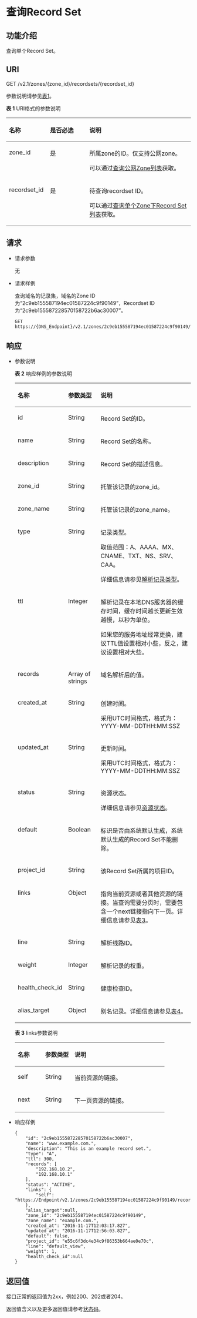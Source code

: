 # 查询Record Set<a name="dns_api_65002"></a>

## 功能介绍<a name="section18389930"></a>

查询单个Record Set。

## URI<a name="section31291646"></a>

GET /v2.1/zones/\{zone\_id\}/recordsets/\{recordset\_id\}

参数说明请参见[表1](#table21421675)。

**表 1**  URI格式的参数说明

<a name="table21421675"></a>
<table><thead align="left"><tr id="row9119245"><th class="cellrowborder" valign="top" width="22.19221922192219%" id="mcps1.2.4.1.1"><p id="p461342"><a name="p461342"></a><a name="p461342"></a>名称</p>
</th>
<th class="cellrowborder" valign="top" width="21.292129212921292%" id="mcps1.2.4.1.2"><p id="p37368736"><a name="p37368736"></a><a name="p37368736"></a>是否必选</p>
</th>
<th class="cellrowborder" valign="top" width="56.515651565156524%" id="mcps1.2.4.1.3"><p id="p6968762"><a name="p6968762"></a><a name="p6968762"></a>说明</p>
</th>
</tr>
</thead>
<tbody><tr id="row27598869"><td class="cellrowborder" valign="top" width="22.19221922192219%" headers="mcps1.2.4.1.1 "><p id="p20915929"><a name="p20915929"></a><a name="p20915929"></a>zone_id</p>
</td>
<td class="cellrowborder" valign="top" width="21.292129212921292%" headers="mcps1.2.4.1.2 "><p id="p16468652"><a name="p16468652"></a><a name="p16468652"></a>是</p>
</td>
<td class="cellrowborder" valign="top" width="56.515651565156524%" headers="mcps1.2.4.1.3 "><p id="p58892473"><a name="p58892473"></a><a name="p58892473"></a>所属zone的ID。仅支持公网zone。</p>
<p id="p22777371252"><a name="p22777371252"></a><a name="p22777371252"></a>可以通过<a href="查询公网Zone列表.md">查询公网Zone列表</a>获取。</p>
</td>
</tr>
<tr id="row60270212"><td class="cellrowborder" valign="top" width="22.19221922192219%" headers="mcps1.2.4.1.1 "><p id="p50048984"><a name="p50048984"></a><a name="p50048984"></a>recordset_id</p>
</td>
<td class="cellrowborder" valign="top" width="21.292129212921292%" headers="mcps1.2.4.1.2 "><p id="p27435897"><a name="p27435897"></a><a name="p27435897"></a>是</p>
</td>
<td class="cellrowborder" valign="top" width="56.515651565156524%" headers="mcps1.2.4.1.3 "><p id="p7715150"><a name="p7715150"></a><a name="p7715150"></a>待查询recordset ID。</p>
<p id="p12406443193011"><a name="p12406443193011"></a><a name="p12406443193011"></a>可以通过<a href="查询单个Zone下Record-Set列表-多线路.md">查询单个Zone下Record Set列表</a>获取。</p>
</td>
</tr>
</tbody>
</table>

## 请求<a name="section13189358"></a>

-   请求参数

    无

-   请求样例

    查询域名的记录集，域名的Zone ID为“2c9eb155587194ec01587224c9f90149”，Recordset ID为“2c9eb155587228570158722b6ac30007”。

    ```
    GET https://{DNS_Endpoint}/v2.1/zones/2c9eb155587194ec01587224c9f90149/recordsets/2c9eb155587228570158722b6ac30007
    ```


## 响应<a name="section51595365"></a>

-   参数说明

    **表 2**  响应样例的参数说明

    <a name="table28278595"></a>
    <table><thead align="left"><tr id="re9569d6bd3c94391ae8636078bb03d72"><th class="cellrowborder" valign="top" width="18.54%" id="mcps1.2.4.1.1"><p id="abdca8cb5f51e4c76af147dd1dd053757"><a name="abdca8cb5f51e4c76af147dd1dd053757"></a><a name="abdca8cb5f51e4c76af147dd1dd053757"></a>名称</p>
    </th>
    <th class="cellrowborder" valign="top" width="19.36%" id="mcps1.2.4.1.2"><p id="a39d155916b5a45b28f5ec9ed241685d4"><a name="a39d155916b5a45b28f5ec9ed241685d4"></a><a name="a39d155916b5a45b28f5ec9ed241685d4"></a>参数类型</p>
    </th>
    <th class="cellrowborder" valign="top" width="62.1%" id="mcps1.2.4.1.3"><p id="ae80695cc1dc24a79a05b8fe31d1f0174"><a name="ae80695cc1dc24a79a05b8fe31d1f0174"></a><a name="ae80695cc1dc24a79a05b8fe31d1f0174"></a>说明</p>
    </th>
    </tr>
    </thead>
    <tbody><tr id="r52c11fefcc8b418f8b2401a5be373f47"><td class="cellrowborder" valign="top" width="18.54%" headers="mcps1.2.4.1.1 "><p id="aefb75f3287d14ed9816398e0c20c01d0"><a name="aefb75f3287d14ed9816398e0c20c01d0"></a><a name="aefb75f3287d14ed9816398e0c20c01d0"></a>id</p>
    </td>
    <td class="cellrowborder" valign="top" width="19.36%" headers="mcps1.2.4.1.2 "><p id="ab1b0000b053a47a7a7b688f252128dc7"><a name="ab1b0000b053a47a7a7b688f252128dc7"></a><a name="ab1b0000b053a47a7a7b688f252128dc7"></a>String</p>
    </td>
    <td class="cellrowborder" valign="top" width="62.1%" headers="mcps1.2.4.1.3 "><p id="adff6526e6958471c8de31afb69d94398"><a name="adff6526e6958471c8de31afb69d94398"></a><a name="adff6526e6958471c8de31afb69d94398"></a>Record Set的ID。</p>
    </td>
    </tr>
    <tr id="rfee7fb943e7e4109a67c6ee970603414"><td class="cellrowborder" valign="top" width="18.54%" headers="mcps1.2.4.1.1 "><p id="a0acf617e67ec4b3fa51536e2cab144e4"><a name="a0acf617e67ec4b3fa51536e2cab144e4"></a><a name="a0acf617e67ec4b3fa51536e2cab144e4"></a>name</p>
    </td>
    <td class="cellrowborder" valign="top" width="19.36%" headers="mcps1.2.4.1.2 "><p id="a092529af9b0b48bbb6ea7197333b26f0"><a name="a092529af9b0b48bbb6ea7197333b26f0"></a><a name="a092529af9b0b48bbb6ea7197333b26f0"></a>String</p>
    </td>
    <td class="cellrowborder" valign="top" width="62.1%" headers="mcps1.2.4.1.3 "><p id="a9d7f89294ce648ba9d4a0a32b197db47"><a name="a9d7f89294ce648ba9d4a0a32b197db47"></a><a name="a9d7f89294ce648ba9d4a0a32b197db47"></a>Record Set的名称。</p>
    </td>
    </tr>
    <tr id="r730f7b102d57470e980aa85bdad88cd6"><td class="cellrowborder" valign="top" width="18.54%" headers="mcps1.2.4.1.1 "><p id="aac2dce43d5004d3187a8095bd1a6fa47"><a name="aac2dce43d5004d3187a8095bd1a6fa47"></a><a name="aac2dce43d5004d3187a8095bd1a6fa47"></a>description</p>
    </td>
    <td class="cellrowborder" valign="top" width="19.36%" headers="mcps1.2.4.1.2 "><p id="a043dfd5056e143c7a7871520a8698bf3"><a name="a043dfd5056e143c7a7871520a8698bf3"></a><a name="a043dfd5056e143c7a7871520a8698bf3"></a>String</p>
    </td>
    <td class="cellrowborder" valign="top" width="62.1%" headers="mcps1.2.4.1.3 "><p id="a0e240743eb3f4e56ac4bd78d04af1b9c"><a name="a0e240743eb3f4e56ac4bd78d04af1b9c"></a><a name="a0e240743eb3f4e56ac4bd78d04af1b9c"></a>Record Set的描述信息。</p>
    </td>
    </tr>
    <tr id="r2b7289ca61764982b20006247e9aeca1"><td class="cellrowborder" valign="top" width="18.54%" headers="mcps1.2.4.1.1 "><p id="aca2c7ed052c24b87a36c938e54f01926"><a name="aca2c7ed052c24b87a36c938e54f01926"></a><a name="aca2c7ed052c24b87a36c938e54f01926"></a>zone_id</p>
    </td>
    <td class="cellrowborder" valign="top" width="19.36%" headers="mcps1.2.4.1.2 "><p id="a75ed3102fab64b2285b6693d491bdf9b"><a name="a75ed3102fab64b2285b6693d491bdf9b"></a><a name="a75ed3102fab64b2285b6693d491bdf9b"></a>String</p>
    </td>
    <td class="cellrowborder" valign="top" width="62.1%" headers="mcps1.2.4.1.3 "><p id="a8e14c2a97f214f1cbc53f78c62618c6e"><a name="a8e14c2a97f214f1cbc53f78c62618c6e"></a><a name="a8e14c2a97f214f1cbc53f78c62618c6e"></a>托管该记录的zone_id。</p>
    </td>
    </tr>
    <tr id="r0a009e6721794701a3e523d287e9dd68"><td class="cellrowborder" valign="top" width="18.54%" headers="mcps1.2.4.1.1 "><p id="aa6f0328240684adeae2f4cd66424e552"><a name="aa6f0328240684adeae2f4cd66424e552"></a><a name="aa6f0328240684adeae2f4cd66424e552"></a>zone_name</p>
    </td>
    <td class="cellrowborder" valign="top" width="19.36%" headers="mcps1.2.4.1.2 "><p id="ac5f694c92bde4749b8d02639479df1a7"><a name="ac5f694c92bde4749b8d02639479df1a7"></a><a name="ac5f694c92bde4749b8d02639479df1a7"></a>String</p>
    </td>
    <td class="cellrowborder" valign="top" width="62.1%" headers="mcps1.2.4.1.3 "><p id="af1716885723746bcab351c966872cdfd"><a name="af1716885723746bcab351c966872cdfd"></a><a name="af1716885723746bcab351c966872cdfd"></a>托管该记录的zone_name。</p>
    </td>
    </tr>
    <tr id="r148eb821bc8d4dc18a1f830cff6b81a5"><td class="cellrowborder" valign="top" width="18.54%" headers="mcps1.2.4.1.1 "><p id="a8b7d7e6e3c754cafa0620ee0418e07bd"><a name="a8b7d7e6e3c754cafa0620ee0418e07bd"></a><a name="a8b7d7e6e3c754cafa0620ee0418e07bd"></a>type</p>
    </td>
    <td class="cellrowborder" valign="top" width="19.36%" headers="mcps1.2.4.1.2 "><p id="a198878893476468d88aa399ef4524f20"><a name="a198878893476468d88aa399ef4524f20"></a><a name="a198878893476468d88aa399ef4524f20"></a>String</p>
    </td>
    <td class="cellrowborder" valign="top" width="62.1%" headers="mcps1.2.4.1.3 "><p id="a40f7e2d49d9b43d1b3f1b28979f68a37"><a name="a40f7e2d49d9b43d1b3f1b28979f68a37"></a><a name="a40f7e2d49d9b43d1b3f1b28979f68a37"></a>记录类型。</p>
    <p id="a0f6083cba776472db7d497b91d7815d9"><a name="a0f6083cba776472db7d497b91d7815d9"></a><a name="a0f6083cba776472db7d497b91d7815d9"></a>取值范围：A、AAAA、MX、CNAME、TXT、NS、SRV、CAA。</p>
    <p id="zh-cn_topic_0082840627_p104661629809"><a name="zh-cn_topic_0082840627_p104661629809"></a><a name="zh-cn_topic_0082840627_p104661629809"></a>详细信息请参见<a href="枚举类型.md#section1188113824413">解析记录类型</a>。</p>
    </td>
    </tr>
    <tr id="rd44126ec17414d15905fd59ab185b903"><td class="cellrowborder" valign="top" width="18.54%" headers="mcps1.2.4.1.1 "><p id="a40575ddb25dd4c90a26cea4dcb2886a4"><a name="a40575ddb25dd4c90a26cea4dcb2886a4"></a><a name="a40575ddb25dd4c90a26cea4dcb2886a4"></a>ttl</p>
    </td>
    <td class="cellrowborder" valign="top" width="19.36%" headers="mcps1.2.4.1.2 "><p id="aea9d2e55fa674d35b1a2e957ab2a85d0"><a name="aea9d2e55fa674d35b1a2e957ab2a85d0"></a><a name="aea9d2e55fa674d35b1a2e957ab2a85d0"></a>Integer</p>
    </td>
    <td class="cellrowborder" valign="top" width="62.1%" headers="mcps1.2.4.1.3 "><p id="p123031523174010"><a name="p123031523174010"></a><a name="p123031523174010"></a>解析记录在本地DNS服务器的缓存时间，缓存时间越长更新生效越慢，以秒为单位。</p>
    <p id="p1030317233408"><a name="p1030317233408"></a><a name="p1030317233408"></a>如果您的服务地址经常更换，建议TTL值设置相对小些，反之，建议设置相对大些。</p>
    </td>
    </tr>
    <tr id="rc5c80bec7ff44031b3b1ad2acb0bd696"><td class="cellrowborder" valign="top" width="18.54%" headers="mcps1.2.4.1.1 "><p id="ac61189b5595941129e1a76e35f53bdbe"><a name="ac61189b5595941129e1a76e35f53bdbe"></a><a name="ac61189b5595941129e1a76e35f53bdbe"></a>records</p>
    </td>
    <td class="cellrowborder" valign="top" width="19.36%" headers="mcps1.2.4.1.2 "><p id="a9b3a92ea9a25418b88eac6917053c731"><a name="a9b3a92ea9a25418b88eac6917053c731"></a><a name="a9b3a92ea9a25418b88eac6917053c731"></a>Array of strings</p>
    </td>
    <td class="cellrowborder" valign="top" width="62.1%" headers="mcps1.2.4.1.3 "><p id="a0b83498fe0ed4d8bbe1e89016dae24c7"><a name="a0b83498fe0ed4d8bbe1e89016dae24c7"></a><a name="a0b83498fe0ed4d8bbe1e89016dae24c7"></a>域名解析后的值。</p>
    </td>
    </tr>
    <tr id="re69035799358465b94ff7c5900edeae0"><td class="cellrowborder" valign="top" width="18.54%" headers="mcps1.2.4.1.1 "><p id="a4c335b4ca946487191fdc4cee7ea2cbe"><a name="a4c335b4ca946487191fdc4cee7ea2cbe"></a><a name="a4c335b4ca946487191fdc4cee7ea2cbe"></a>created_at</p>
    </td>
    <td class="cellrowborder" valign="top" width="19.36%" headers="mcps1.2.4.1.2 "><p id="a860aed6b7be54ec7ad47b1fc487a061d"><a name="a860aed6b7be54ec7ad47b1fc487a061d"></a><a name="a860aed6b7be54ec7ad47b1fc487a061d"></a>String</p>
    </td>
    <td class="cellrowborder" valign="top" width="62.1%" headers="mcps1.2.4.1.3 "><p id="ae3e6f6253abf4e8eb2202a2d732fe0e8"><a name="ae3e6f6253abf4e8eb2202a2d732fe0e8"></a><a name="ae3e6f6253abf4e8eb2202a2d732fe0e8"></a>创建时间。</p>
    <p id="p583516468316"><a name="p583516468316"></a><a name="p583516468316"></a>采用UTC时间格式，格式为：YYYY-MM-DDTHH:MM:SSZ</p>
    </td>
    </tr>
    <tr id="r8d6e079ee64646e19fd40cb09cc58c1a"><td class="cellrowborder" valign="top" width="18.54%" headers="mcps1.2.4.1.1 "><p id="abf5c553a9661491f80686bb570b8845c"><a name="abf5c553a9661491f80686bb570b8845c"></a><a name="abf5c553a9661491f80686bb570b8845c"></a>updated_at</p>
    </td>
    <td class="cellrowborder" valign="top" width="19.36%" headers="mcps1.2.4.1.2 "><p id="a41393e6cd8824b93b8f29817bbee026c"><a name="a41393e6cd8824b93b8f29817bbee026c"></a><a name="a41393e6cd8824b93b8f29817bbee026c"></a>String</p>
    </td>
    <td class="cellrowborder" valign="top" width="62.1%" headers="mcps1.2.4.1.3 "><p id="a2e7334dac7bd4137ae76361077a03294"><a name="a2e7334dac7bd4137ae76361077a03294"></a><a name="a2e7334dac7bd4137ae76361077a03294"></a>更新时间。</p>
    <p id="p1481431019435"><a name="p1481431019435"></a><a name="p1481431019435"></a>采用UTC时间格式，格式为：YYYY-MM-DDTHH:MM:SSZ</p>
    </td>
    </tr>
    <tr id="rb8b797c6c8fd48a58590a0191b0b0fc3"><td class="cellrowborder" valign="top" width="18.54%" headers="mcps1.2.4.1.1 "><p id="a0686f98f196f403c8f1c311ca44e0367"><a name="a0686f98f196f403c8f1c311ca44e0367"></a><a name="a0686f98f196f403c8f1c311ca44e0367"></a>status</p>
    </td>
    <td class="cellrowborder" valign="top" width="19.36%" headers="mcps1.2.4.1.2 "><p id="ae61ede6973114eafbc416d9b39c4baf9"><a name="ae61ede6973114eafbc416d9b39c4baf9"></a><a name="ae61ede6973114eafbc416d9b39c4baf9"></a>String</p>
    </td>
    <td class="cellrowborder" valign="top" width="62.1%" headers="mcps1.2.4.1.3 "><p id="a0bb61e8808d54706a5d5e2476cebd5d3"><a name="a0bb61e8808d54706a5d5e2476cebd5d3"></a><a name="a0bb61e8808d54706a5d5e2476cebd5d3"></a>资源状态。</p>
    <p id="a8c868a035f6b40b28e38a04759c1e2da"><a name="a8c868a035f6b40b28e38a04759c1e2da"></a><a name="a8c868a035f6b40b28e38a04759c1e2da"></a>详细信息请参见<a href="枚举类型.md#section33673592114748">资源状态</a>。</p>
    </td>
    </tr>
    <tr id="r06426d7d9c31484980fc6ef26d187a98"><td class="cellrowborder" valign="top" width="18.54%" headers="mcps1.2.4.1.1 "><p id="a18eee0f064e149988ffcf1eb6866fa5d"><a name="a18eee0f064e149988ffcf1eb6866fa5d"></a><a name="a18eee0f064e149988ffcf1eb6866fa5d"></a>default</p>
    </td>
    <td class="cellrowborder" valign="top" width="19.36%" headers="mcps1.2.4.1.2 "><p id="ac5ccf10595b04b64b648b2962b325831"><a name="ac5ccf10595b04b64b648b2962b325831"></a><a name="ac5ccf10595b04b64b648b2962b325831"></a>Boolean</p>
    </td>
    <td class="cellrowborder" valign="top" width="62.1%" headers="mcps1.2.4.1.3 "><p id="ad656bb96bf0044d8ae836bfdf215012a"><a name="ad656bb96bf0044d8ae836bfdf215012a"></a><a name="ad656bb96bf0044d8ae836bfdf215012a"></a>标识是否由系统默认生成，系统默认生成的Record Set不能删除。</p>
    </td>
    </tr>
    <tr id="rda385837da8444e9a3cbb6a694631e52"><td class="cellrowborder" valign="top" width="18.54%" headers="mcps1.2.4.1.1 "><p id="ab54bcb44f53b4917b4939048043cdbd8"><a name="ab54bcb44f53b4917b4939048043cdbd8"></a><a name="ab54bcb44f53b4917b4939048043cdbd8"></a>project_id</p>
    </td>
    <td class="cellrowborder" valign="top" width="19.36%" headers="mcps1.2.4.1.2 "><p id="a2078468763ff4b0bbc3d09b54b525b1a"><a name="a2078468763ff4b0bbc3d09b54b525b1a"></a><a name="a2078468763ff4b0bbc3d09b54b525b1a"></a>String</p>
    </td>
    <td class="cellrowborder" valign="top" width="62.1%" headers="mcps1.2.4.1.3 "><p id="p4619625201026"><a name="p4619625201026"></a><a name="p4619625201026"></a>该Record Set所属的项目ID。</p>
    </td>
    </tr>
    <tr id="r3b1c5b92ffcf44bfb20356a8285771a3"><td class="cellrowborder" valign="top" width="18.54%" headers="mcps1.2.4.1.1 "><p id="a96b57b88bc5b4333a0887ecf8b6aa4f1"><a name="a96b57b88bc5b4333a0887ecf8b6aa4f1"></a><a name="a96b57b88bc5b4333a0887ecf8b6aa4f1"></a>links</p>
    </td>
    <td class="cellrowborder" valign="top" width="19.36%" headers="mcps1.2.4.1.2 "><p id="a023c6a235bea4726ad4afd77648d5918"><a name="a023c6a235bea4726ad4afd77648d5918"></a><a name="a023c6a235bea4726ad4afd77648d5918"></a>Object</p>
    </td>
    <td class="cellrowborder" valign="top" width="62.1%" headers="mcps1.2.4.1.3 "><p id="a41f3f8b60b9d4d89a1c10106ecbad1f0"><a name="a41f3f8b60b9d4d89a1c10106ecbad1f0"></a><a name="a41f3f8b60b9d4d89a1c10106ecbad1f0"></a>指向当前资源或者其他资源的链接。当查询需要分页时，需要包含一个next链接指向下一页。详细信息请参见<a href="#table354521744216">表3</a>。</p>
    </td>
    </tr>
    <tr id="r3a791979a4974855bc1a98378abf59f6"><td class="cellrowborder" valign="top" width="18.54%" headers="mcps1.2.4.1.1 "><p id="a85068a27fcb548d29dbc166873d72aaf"><a name="a85068a27fcb548d29dbc166873d72aaf"></a><a name="a85068a27fcb548d29dbc166873d72aaf"></a>line</p>
    </td>
    <td class="cellrowborder" valign="top" width="19.36%" headers="mcps1.2.4.1.2 "><p id="aefea73252e5d48979c29c4607f26189f"><a name="aefea73252e5d48979c29c4607f26189f"></a><a name="aefea73252e5d48979c29c4607f26189f"></a>String</p>
    </td>
    <td class="cellrowborder" valign="top" width="62.1%" headers="mcps1.2.4.1.3 "><p id="ac347aecebea840d097bba040fd2557da"><a name="ac347aecebea840d097bba040fd2557da"></a><a name="ac347aecebea840d097bba040fd2557da"></a>解析线路ID。</p>
    </td>
    </tr>
    <tr id="re879d4dcf1c947fea7bb6770cd2b8037"><td class="cellrowborder" valign="top" width="18.54%" headers="mcps1.2.4.1.1 "><p id="ae9e51544b5be4018844c2495a23a4f54"><a name="ae9e51544b5be4018844c2495a23a4f54"></a><a name="ae9e51544b5be4018844c2495a23a4f54"></a>weight</p>
    </td>
    <td class="cellrowborder" valign="top" width="19.36%" headers="mcps1.2.4.1.2 "><p id="a7c17010a66834133b2ebdba0f686c2cd"><a name="a7c17010a66834133b2ebdba0f686c2cd"></a><a name="a7c17010a66834133b2ebdba0f686c2cd"></a>Integer</p>
    </td>
    <td class="cellrowborder" valign="top" width="62.1%" headers="mcps1.2.4.1.3 "><p id="a5d82f0174b164a7ca35df9ed74515537"><a name="a5d82f0174b164a7ca35df9ed74515537"></a><a name="a5d82f0174b164a7ca35df9ed74515537"></a>解析记录的权重。</p>
    </td>
    </tr>
    <tr id="rbb5a78b17b6c4779a578b7e09ddbb27f"><td class="cellrowborder" valign="top" width="18.54%" headers="mcps1.2.4.1.1 "><p id="a67e2682178f241719c53f40b3d46de0f"><a name="a67e2682178f241719c53f40b3d46de0f"></a><a name="a67e2682178f241719c53f40b3d46de0f"></a>health_check_id</p>
    </td>
    <td class="cellrowborder" valign="top" width="19.36%" headers="mcps1.2.4.1.2 "><p id="ab1547ca95b4f4672a5e1726a3d0e2ded"><a name="ab1547ca95b4f4672a5e1726a3d0e2ded"></a><a name="ab1547ca95b4f4672a5e1726a3d0e2ded"></a>String</p>
    </td>
    <td class="cellrowborder" valign="top" width="62.1%" headers="mcps1.2.4.1.3 "><p id="a83f9eb4d10ab47f5983bfdf7cb3f4e35"><a name="a83f9eb4d10ab47f5983bfdf7cb3f4e35"></a><a name="a83f9eb4d10ab47f5983bfdf7cb3f4e35"></a>健康检查ID。</p>
    </td>
    </tr>
    <tr id="r1bc7a88aaf594528bd444ebb84fca36d"><td class="cellrowborder" valign="top" width="18.54%" headers="mcps1.2.4.1.1 "><p id="aa28212a0f23d439f87603f35dd112cce"><a name="aa28212a0f23d439f87603f35dd112cce"></a><a name="aa28212a0f23d439f87603f35dd112cce"></a>alias_target</p>
    </td>
    <td class="cellrowborder" valign="top" width="19.36%" headers="mcps1.2.4.1.2 "><p id="zh-cn_topic_0082840627_p477512344313"><a name="zh-cn_topic_0082840627_p477512344313"></a><a name="zh-cn_topic_0082840627_p477512344313"></a>Object</p>
    </td>
    <td class="cellrowborder" valign="top" width="62.1%" headers="mcps1.2.4.1.3 "><p id="abe651c805e8e47d0b3a371ae336baddd"><a name="abe651c805e8e47d0b3a371ae336baddd"></a><a name="abe651c805e8e47d0b3a371ae336baddd"></a>别名记录。详细信息请参见<a href="数据结构.md#table11888161342410">表4</a>。</p>
    </td>
    </tr>
    </tbody>
    </table>

    **表 3**  links参数说明

    <a name="table354521744216"></a>
    <table><thead align="left"><tr id="row954518179427"><th class="cellrowborder" valign="top" width="18.3018301830183%" id="mcps1.2.4.1.1"><p id="p654513173424"><a name="p654513173424"></a><a name="p654513173424"></a>名称</p>
    </th>
    <th class="cellrowborder" valign="top" width="19.591959195919593%" id="mcps1.2.4.1.2"><p id="p654551714212"><a name="p654551714212"></a><a name="p654551714212"></a>参数类型</p>
    </th>
    <th class="cellrowborder" valign="top" width="62.10621062106211%" id="mcps1.2.4.1.3"><p id="p1545141717427"><a name="p1545141717427"></a><a name="p1545141717427"></a>说明</p>
    </th>
    </tr>
    </thead>
    <tbody><tr id="row3545101710429"><td class="cellrowborder" valign="top" width="18.3018301830183%" headers="mcps1.2.4.1.1 "><p id="p115467171428"><a name="p115467171428"></a><a name="p115467171428"></a>self</p>
    </td>
    <td class="cellrowborder" valign="top" width="19.591959195919593%" headers="mcps1.2.4.1.2 "><p id="p254611713427"><a name="p254611713427"></a><a name="p254611713427"></a>String</p>
    </td>
    <td class="cellrowborder" valign="top" width="62.10621062106211%" headers="mcps1.2.4.1.3 "><p id="p5546171744214"><a name="p5546171744214"></a><a name="p5546171744214"></a>当前资源的链接。</p>
    </td>
    </tr>
    <tr id="row732871913505"><td class="cellrowborder" valign="top" width="18.3018301830183%" headers="mcps1.2.4.1.1 "><p id="p136561245153620"><a name="p136561245153620"></a><a name="p136561245153620"></a>next</p>
    </td>
    <td class="cellrowborder" valign="top" width="19.591959195919593%" headers="mcps1.2.4.1.2 "><p id="p19656144517367"><a name="p19656144517367"></a><a name="p19656144517367"></a>String</p>
    </td>
    <td class="cellrowborder" valign="top" width="62.10621062106211%" headers="mcps1.2.4.1.3 "><p id="p76567451365"><a name="p76567451365"></a><a name="p76567451365"></a>下一页资源的链接。</p>
    </td>
    </tr>
    </tbody>
    </table>


-   响应样例

    ```
    {
        "id": "2c9eb155587228570158722b6ac30007",
        "name": "www.example.com.",
        "description": "This is an example record set.",
        "type": "A",
        "ttl": 300,
        "records": [
            "192.168.10.2",
            "192.168.10.1"
        ],
        "status": "ACTIVE",
        "links": {
            "self": "https://Endpoint/v2.1/zones/2c9eb155587194ec01587224c9f90149/recordsets/2c9eb155587228570158722b6ac30007"
        },
        "alias_target":null,
        "zone_id": "2c9eb155587194ec01587224c9f90149",
        "zone_name": "example.com.",
        "created_at": "2016-11-17T12:03:17.827",
        "updated_at": "2016-11-17T12:56:03.827",
        "default": false,
        "project_id": "e55c6f3dc4e34c9f86353b664ae0e70c",
        "line": "default_view",
        "weight": 1,
        "health_check_id":null
    }
    
    ```


## 返回值<a name="section9249181042119"></a>

接口正常的返回值为2xx，例如200、202或者204。

返回值含义以及更多返回值请参考[状态码](状态码.md)。

